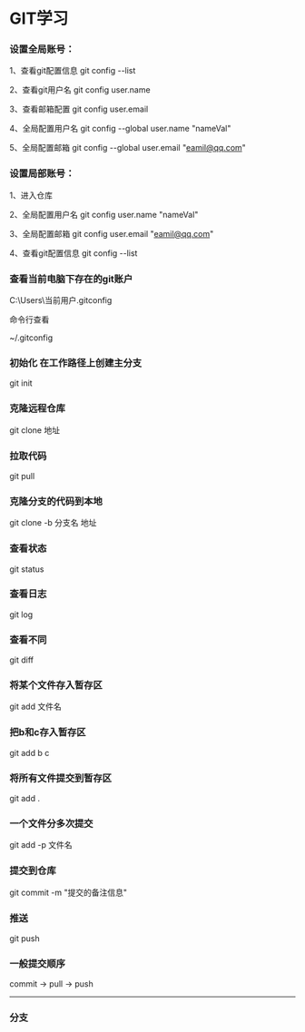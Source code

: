 # GIT学习
### 设置全局账号：
1、查看git配置信息 git config --list

2、查看git用户名 git config user.name

3、查看邮箱配置 git config user.email

4、全局配置用户名 git config --global user.name "nameVal"

5、全局配置邮箱 git config --global user.email "eamil@qq.com"

### 设置局部账号：
1、进入仓库

2、全局配置用户名 git config  user.name "nameVal"

3、全局配置邮箱 git config  user.email "eamil@qq.com"

4、查看git配置信息 git config --list


### 查看当前电脑下存在的git账户
C:\Users\当前用户\.gitconfig

命令行查看

~/.gitconfig

### 初始化 在工作路径上创建主分支
git init 

### 克隆远程仓库
git clone 地址 

### 拉取代码
git pull

### 克隆分支的代码到本地
git clone -b 分支名 地址 

### 查看状态
git status 

### 查看日志
git log

### 查看不同
git diff

### 将某个文件存入暂存区
git add 文件名 

### 把b和c存入暂存区
git add b c 

### 将所有文件提交到暂存区
git add . 

### 一个文件分多次提交
git add -p 文件名

### 提交到仓库
git commit -m "提交的备注信息"  

### 推送
git push

### 一般提交顺序
commit -> pull -> push

------

### **分支**
